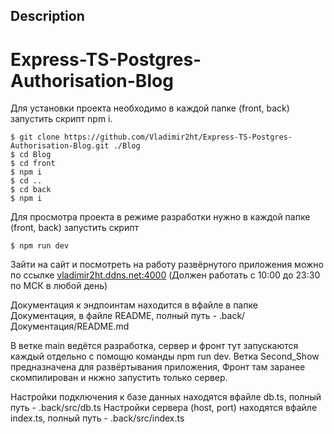 
## Description
<h1>Express-TS-Postgres-Authorisation-Blog</h1>

Для установки проекта необходимо в каждой папке (front, back) запустить скрипт npm i.
```
$ git clone https://github.com/Vladimir2ht/Express-TS-Postgres-Authorisation-Blog.git ./Blog
$ cd Blog
$ cd front
$ npm i
$ cd ..
$ cd back
$ npm i
```
Для просмотра проекта в режиме разработки нужно в каждой папке (front, back) запустить скрипт
```
$ npm run dev
```

Зайти на сайт и посмотреть на работу развёрнутого приложения можно по ссылке [vladimir2ht.ddns.net:4000](vladimir2ht.ddns.net:4000) (Должен работать с 10:00 до 23:30 по МСК в любой день)

Документация к эндпоинтам находится в вфайле в папке Документация, в файле README, полный путь - .back/Документация/README.md

В ветке  main ведётся разработка, сервер и фронт тут запускаются каждый отдельно с помощю команды npm run dev.
Ветка Second_Show предназначена для развёртывания приложения, Фронт там заранее скомпилирован и нкжно запустить только сервер.

Настройки подключения к базе данных находятся вфайле db.ts, полный путь - .back/src/db.ts
Настройки сервера (host, port) находятся вфайле index.ts, полный путь - .back/src/index.ts
